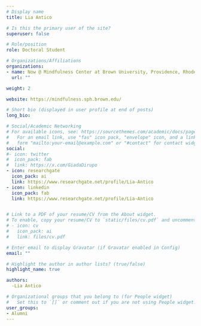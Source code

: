 ```yaml
---
# Display name
title: Lia Antico

# Is this the primary user of the site?
superuser: false

# Role/position
role: Doctoral Student

# Organizations/Affiliations
organizations:
- name: Now @ Mindfulness Center at Brown University, Providence, Rhode Island, USA
  url: ""

weight: 2

website: https://mindfulness.sph.brown.edu/

# Short bio (displayed in user profile at end of posts)
long_bio: 

# Social/Academic Networking
# For available icons, see: https://sourcethemes.com/academic/docs/page-builder/#icons
#   For an email link, use "fas" icon pack, "envelope" icon, and a link in the
#   form "mailto:your-email@example.com" or "#contact" for contact widget.
social:
#- icon: twitter
#  icon_pack: fab
#  link: https://x.com/GiadaDirupo
- icon: researchgate
  icon_pack: ai
  link: https://www.researchgate.net/profile/Lia-Antico
- icon: linkedin
  icon_pack: fab
  link: https://www.researchgate.net/profile/Lia-Antico


# Link to a PDF of your resume/CV from the About widget.
# To enable, copy your resume/CV to `static/files/cv.pdf` and uncomment the lines below.
# - icon: cv
#   icon_pack: ai
#   link: files/cv.pdf

# Enter email to display Gravatar (if Gravatar enabled in Config)
email: ""

# Highlight the author in author lists? (true/false)
highlight_name: true

authors:
  -Lia Antico

# Organizational groups that you belong to (for People widget)
#   Set this to `[]` or comment out if you are not using People widget.
user_groups:
- Alumni
---
```

